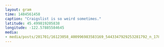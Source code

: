 ```yaml
---
layout: gram
time: 1484561458
caption: "Craigslist is so weird sometimes."
latitude: 45.499819205838
longitude: -122.57885584645
media:
- media/posts/201701/16123058_400996983583169_5443347929253281792_n_17870090848046498.jpg
---
```

